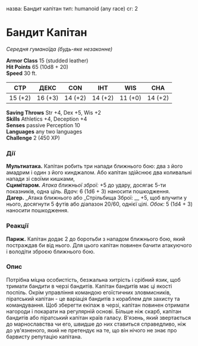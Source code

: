 назва: Бандит капітан тип: humanoid (any race) cr: 2

# Бандит Капітан
_Середня гуманоїда (будь-яке незаконне)_

**Armor Class** 15 (studded leather)    
**Hit Points** 65 (10d8 + 20)    
**Speed** 30 ft.

| СТР     | ДЕКС    | CON     | ІНТ     | WIS     | CHA     |
| ------- | ------- | ------- | ------- | ------- | ------- |
| 15 (+2) | 16 (+3) | 14 (+2) | 14 (+2) | 11 (+0) | 14 (+2) |

**Saving Throws** Str +4, Dex +5, Wis +2    
**Skills** Athletics +4, Deception +4    
**Senses** passive Perception 10    
**Languages** any two languages    
**Challenge** 2 (450 XP)

### Дії
**Мультиатака.** Капітан робить три напади ближнього бою: два з його амадрим і один з його кинджалом. Або капітан здійснює два коливальні напади зі своїми кишками,    
**Сцимітаром.** _Атака ближньої зброї:_ +5 до удару, досягає 5-ти показників, одна ціль. _Вдач:_ 6 (1d6 + 3) наносити пошкодження.    
**Дагер.** _Атака ближнього або _Стрільбища Зброї: __ +5, щоб влучити у нього, досягнути 5 футів або діапазон 20/60, однієї цілі. _Обок:_ 5 (1d4 + 3) наносити пошкодження.

### Реакції
**Париж.** Капітан додає 2 до боротьби з нападом ближнього бою, який постраждав би від нього. Для цього капітан повинен бачити атакуючого і володіти зброєю ближнього бою.

### Опис
Потрібна міцна особистість, безжальна хитрість і срібний язик, щоб тримати бандити в черзі бандитів. Капітан бандитів має ці якості поспіль. Окрім управління командою егоїстичних зловмисників, піратський капітан - це варіація бандитів з кораблем для захисту та командування. Щоб зберегти екіпаж в черзі, капітан повинен отримати нагороди і покарати на регулярній основі. Більше ніж скарб, капітан бандитів або піратський капітан країв галасу. В'язень, який звертається до марнославства чи его, швидше до них ставиться справедливо, ніж до ув'язненого, який не претендує на те, що він нічого не знає про барвисту репутацію капітана. 